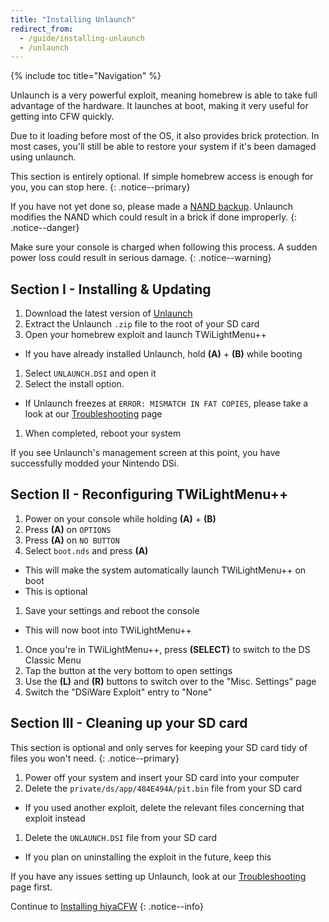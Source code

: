```yaml
---
title: "Installing Unlaunch"
redirect_from:
  - /guide/installing-unlaunch
  - /unlaunch
---
```


{% include toc title="Navigation" %}

Unlaunch is a very powerful exploit, meaning homebrew is able to take full advantage of the hardware. It launches at boot, making it very useful for getting into CFW quickly.

Due to it loading before most of the OS, it also provides brick protection. In most cases, you'll still be able to restore your system if it's been damaged using unlaunch.

This section is entirely optional. If simple homebrew access is enough for you, you can stop here.
{: .notice--primary}

If you have not yet done so, please made a [NAND backup](dumping-nand). Unlaunch modifies the NAND which could result in a brick if done improperly.
{: .notice--danger}

Make sure your console is charged when following this process. A sudden power loss could result in serious damage.
{: .notice--warning}

## Section I - Installing & Updating

1. Download the latest version of [Unlaunch](https://problemkaputt.de/unlaunch.zip)
1. Extract the Unlaunch `.zip` file to the root of your SD card
1. Open your homebrew exploit and launch TWiLightMenu++
  - If you have already installed Unlaunch, hold **(A)** + **(B)** while booting
1. Select `UNLAUNCH.DSI` and open it
1. Select the install option.
  - If Unlaunch freezes at `ERROR: MISMATCH IN FAT COPIES`, please take a look at our [Troubleshooting](troubleshooting) page
1. When completed, reboot your system

If you see Unlaunch's management screen at this point, you have successfully modded your Nintendo DSi.

## Section II - Reconfiguring TWiLightMenu++

1. Power on your console while holding **(A)** + **(B)**
1. Press **(A)** on `OPTIONS`
1. Press **(A)** on `NO BUTTON`
1. Select `boot.nds` and press **(A)**
  - This will make the system automatically launch TWiLightMenu++ on boot
  - This is optional
1. Save your settings and reboot the console
  - This will now boot into TWiLightMenu++
1. Once you're in TWiLightMenu++, press **(SELECT)** to switch to the DS Classic Menu
1. Tap the button at the very bottom to open settings
1. Use the **(L)** and **(R)** buttons to switch over to the "Misc. Settings" page
1. Switch the "DSiWare Exploit" entry to "None"

## Section III - Cleaning up your SD card

This section is optional and only serves for keeping your SD card tidy of files you won't need.
{: .notice--primary}

1. Power off your system and insert your SD card into your computer
1. Delete the `private/ds/app/484E494A/pit.bin` file from your SD card
  - If you used another exploit, delete the relevant files concerning that exploit instead
1. Delete the `UNLAUNCH.DSI` file from your SD card
  - If you plan on uninstalling the exploit in the future, keep this

If you have any issues setting up Unlaunch, look at our [Troubleshooting](troubleshooting) page first.

Continue to [Installing hiyaCFW](installing-hiyacfw)
{: .notice--info}
